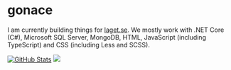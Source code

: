 # gonace
I am currently building things for [laget.se](https://www.laget.se). We mostly work with .NET Core (C#), Microsoft SQL Server, MongoDB, HTML, JavaScript (including TypeScript) and CSS (including Less and SCSS).

[![GitHub Stats](https://github-readme-stats.vercel.app/api?username=gonace&=include_all_commits=true&count_private=true&disable_animations=true)](https://github.com/anuraghazra/github-readme-stats)
![](https://github-readme-stats.vercel.app/api/top-langs/?username=gonace&hide=html,css&layout=compact&langs_count=9)
